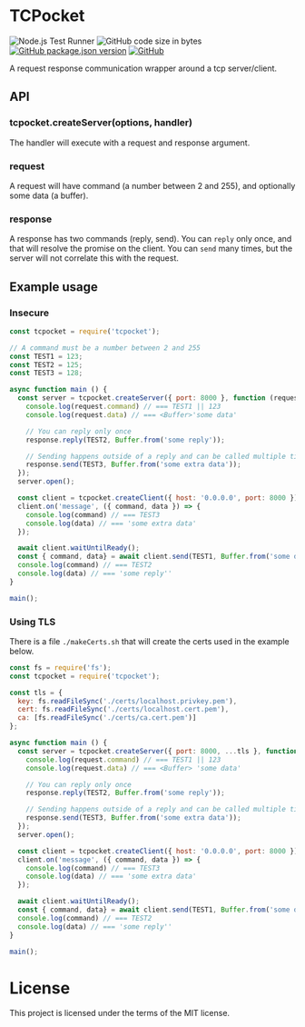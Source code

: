 # TCPocket
![Node.js Test Runner](https://github.com/markwylde/tcpocket/workflows/Node.js%20Test%20Runner/badge.svg)
![GitHub code size in bytes](https://img.shields.io/github/languages/code-size/markwylde/tcpocket)
[![GitHub package.json version](https://img.shields.io/github/package-json/v/markwylde/tcpocket)](https://github.com/markwylde/tcpocket/blob/master/package.json)
[![GitHub](https://img.shields.io/github/license/markwylde/tcpocket)](https://github.com/markwylde/tcpocket/blob/master/LICENSE)

A request response communication wrapper around a tcp server/client.

## API
### tcpocket.createServer(options, handler)
The handler will execute with a request and response argument.

### request
A request will have command (a number between 2 and 255), and optionally some data (a buffer).

### response
A response has two commands (reply, send).
You can `reply` only once, and that will resolve the promise on the client.
You can `send` many times, but the server will not correlate this with the request.

## Example usage
### Insecure
```javascript
const tcpocket = require('tcpocket');

// A command must be a number between 2 and 255
const TEST1 = 123;
const TEST2 = 125;
const TEST3 = 128;

async function main () {
  const server = tcpocket.createServer({ port: 8000 }, function (request, response) {
    console.log(request.command) // === TEST1 || 123
    console.log(request.data) // === <Buffer>'some data'

    // You can reply only once
    response.reply(TEST2, Buffer.from('some reply'));

    // Sending happens outside of a reply and can be called multiple times
    response.send(TEST3, Buffer.from('some extra data'));
  });
  server.open();

  const client = tcpocket.createClient({ host: '0.0.0.0', port: 8000 });
  client.on('message', ({ command, data }) => {
    console.log(command) // === TEST3
    console.log(data) // === 'some extra data'
  });

  await client.waitUntilReady();
  const { command, data} = await client.send(TEST1, Buffer.from('some data'));
  console.log(command) // === TEST2
  console.log(data) // === 'some reply''
}

main();
```

### Using TLS
There is a file `./makeCerts.sh` that will create the certs used in the example below.

```javascript
const fs = require('fs');
const tcpocket = require('tcpocket');

const tls = {
  key: fs.readFileSync('./certs/localhost.privkey.pem'),
  cert: fs.readFileSync('./certs/localhost.cert.pem'),
  ca: [fs.readFileSync('./certs/ca.cert.pem')]
};

async function main () {
  const server = tcpocket.createServer({ port: 8000, ...tls }, function (request, response) {
    console.log(request.command) // === TEST1 || 123
    console.log(request.data) // === <Buffer> 'some data'

    // You can reply only once
    response.reply(TEST2, Buffer.from('some reply'));

    // Sending happens outside of a reply and can be called multiple times
    response.send(TEST3, Buffer.from('some extra data'));
  });
  server.open();

  const client = tcpocket.createClient({ host: '0.0.0.0', port: 8000 });
  client.on('message', ({ command, data }) => {
    console.log(command) // === TEST3
    console.log(data) // === 'some extra data'
  });

  await client.waitUntilReady();
  const { command, data} = await client.send(TEST1, Buffer.from('some data'));
  console.log(command) // === TEST2
  console.log(data) // === 'some reply''
}

main();
```

# License
This project is licensed under the terms of the MIT license.
